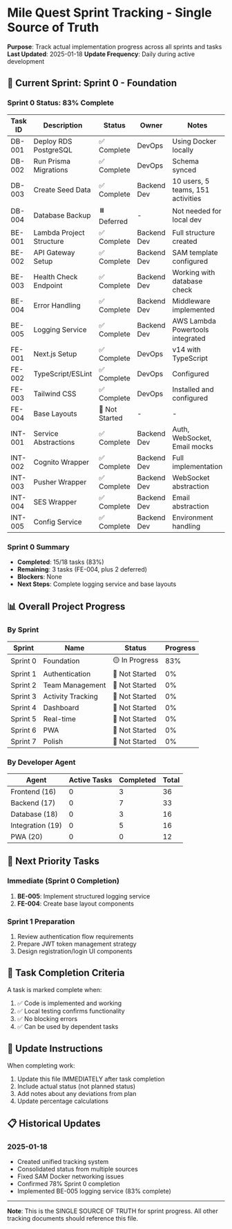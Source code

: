 # Mile Quest Sprint Tracking - Single Source of Truth

**Purpose**: Track actual implementation progress across all sprints and tasks
**Last Updated**: 2025-01-18
**Update Frequency**: Daily during active development

## 🎯 Current Sprint: Sprint 0 - Foundation

### Sprint 0 Status: 83% Complete

| Task ID | Description | Status | Owner | Notes |
|---------|-------------|--------|-------|-------|
| DB-001 | Deploy RDS PostgreSQL | ✅ Complete | DevOps | Using Docker locally |
| DB-002 | Run Prisma Migrations | ✅ Complete | DevOps | Schema synced |
| DB-003 | Create Seed Data | ✅ Complete | Backend Dev | 10 users, 5 teams, 151 activities |
| DB-004 | Database Backup | ⏸️ Deferred | - | Not needed for local dev |
| BE-001 | Lambda Project Structure | ✅ Complete | Backend Dev | Full structure created |
| BE-002 | API Gateway Setup | ✅ Complete | Backend Dev | SAM template configured |
| BE-003 | Health Check Endpoint | ✅ Complete | Backend Dev | Working with database check |
| BE-004 | Error Handling | ✅ Complete | Backend Dev | Middleware implemented |
| BE-005 | Logging Service | ✅ Complete | Backend Dev | AWS Lambda Powertools integrated |
| FE-001 | Next.js Setup | ✅ Complete | DevOps | v14 with TypeScript |
| FE-002 | TypeScript/ESLint | ✅ Complete | DevOps | Configured |
| FE-003 | Tailwind CSS | ✅ Complete | DevOps | Installed and configured |
| FE-004 | Base Layouts | 🔴 Not Started | - | - |
| INT-001 | Service Abstractions | ✅ Complete | Backend Dev | Auth, WebSocket, Email mocks |
| INT-002 | Cognito Wrapper | ✅ Complete | Backend Dev | Full implementation |
| INT-003 | Pusher Wrapper | ✅ Complete | Backend Dev | WebSocket abstraction |
| INT-004 | SES Wrapper | ✅ Complete | Backend Dev | Email abstraction |
| INT-005 | Config Service | ✅ Complete | Backend Dev | Environment handling |

### Sprint 0 Summary
- **Completed**: 15/18 tasks (83%)
- **Remaining**: 3 tasks (FE-004, plus 2 deferred)
- **Blockers**: None
- **Next Steps**: Complete logging service and base layouts

## 📊 Overall Project Progress

### By Sprint
| Sprint | Name | Status | Progress |
|--------|------|--------|----------|
| Sprint 0 | Foundation | 🟡 In Progress | 83% |
| Sprint 1 | Authentication | 🔴 Not Started | 0% |
| Sprint 2 | Team Management | 🔴 Not Started | 0% |
| Sprint 3 | Activity Tracking | 🔴 Not Started | 0% |
| Sprint 4 | Dashboard | 🔴 Not Started | 0% |
| Sprint 5 | Real-time | 🔴 Not Started | 0% |
| Sprint 6 | PWA | 🔴 Not Started | 0% |
| Sprint 7 | Polish | 🔴 Not Started | 0% |

### By Developer Agent
| Agent | Active Tasks | Completed | Total |
|-------|--------------|-----------|-------|
| Frontend (16) | 0 | 3 | 36 |
| Backend (17) | 0 | 7 | 33 |
| Database (18) | 0 | 3 | 16 |
| Integration (19) | 0 | 5 | 16 |
| PWA (20) | 0 | 0 | 12 |

## 🚀 Next Priority Tasks

### Immediate (Sprint 0 Completion)
1. **BE-005**: Implement structured logging service
2. **FE-004**: Create base layout components

### Sprint 1 Preparation
1. Review authentication flow requirements
2. Prepare JWT token management strategy
3. Design registration/login UI components

## 📝 Task Completion Criteria

A task is marked complete when:
1. ✅ Code is implemented and working
2. ✅ Local testing confirms functionality
3. ✅ No blocking errors
4. ✅ Can be used by dependent tasks

## 🔄 Update Instructions

When completing work:
1. Update this file IMMEDIATELY after task completion
2. Include actual status (not planned status)
3. Add notes about any deviations from plan
4. Update percentage calculations

## 📋 Historical Updates

### 2025-01-18
- Created unified tracking system
- Consolidated status from multiple sources
- Fixed SAM Docker networking issues
- Confirmed 78% Sprint 0 completion
- Implemented BE-005 logging service (83% complete)

---

**Note**: This is the SINGLE SOURCE OF TRUTH for sprint progress. All other tracking documents should reference this file.